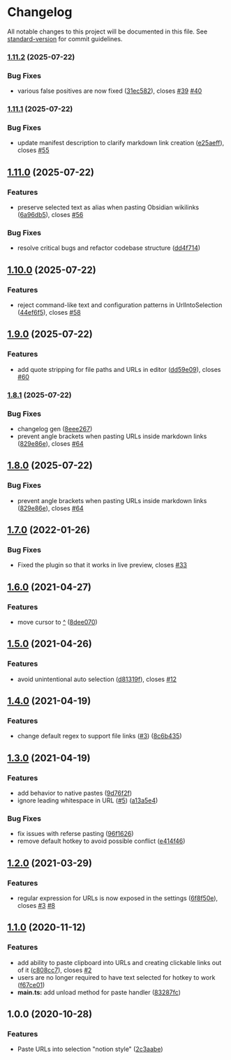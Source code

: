 # Changelog

All notable changes to this project will be documented in this file. See [standard-version](https://github.com/conventional-changelog/standard-version) for commit guidelines.

### [1.11.2](https://github.com/denolehov/obsidian-url-into-selection/compare/1.11.1...1.11.2) (2025-07-22)


### Bug Fixes

* various false positives are now fixed ([31ec582](https://github.com/denolehov/obsidian-url-into-selection/commit/31ec5827f3617d9dcd96051ee9f1014cac9872b4)), closes [#39](https://github.com/denolehov/obsidian-url-into-selection/issues/39) [#40](https://github.com/denolehov/obsidian-url-into-selection/issues/40)

### [1.11.1](https://github.com/denolehov/obsidian-url-into-selection/compare/1.11.0...1.11.1) (2025-07-22)


### Bug Fixes

* update manifest description to clarify markdown link creation ([e25aeff](https://github.com/denolehov/obsidian-url-into-selection/commit/e25aeff692127db1d6b3687fba8cbcea6bf9e176)), closes [#55](https://github.com/denolehov/obsidian-url-into-selection/issues/55)

## [1.11.0](https://github.com/denolehov/obsidian-url-into-selection/compare/1.10.0...1.11.0) (2025-07-22)


### Features

* preserve selected text as alias when pasting Obsidian wikilinks ([6a96db5](https://github.com/denolehov/obsidian-url-into-selection/commit/6a96db5287f8155a5153194355c0ea11162e1ea0)), closes [#56](https://github.com/denolehov/obsidian-url-into-selection/issues/56)


### Bug Fixes

* resolve critical bugs and refactor codebase structure ([dd4f714](https://github.com/denolehov/obsidian-url-into-selection/commit/dd4f714b169a9d2d9757f42934ec63a9cda9df72))

## [1.10.0](https://github.com/denolehov/obsidian-url-into-selection/compare/1.9.0...1.10.0) (2025-07-22)


### Features

* reject command-like text and configuration patterns in UrlIntoSelection ([44ef6f5](https://github.com/denolehov/obsidian-url-into-selection/commit/44ef6f55631975e3d79a0e3b5e4d70b7f4fa8053)), closes [#58](https://github.com/denolehov/obsidian-url-into-selection/issues/58)

## [1.9.0](https://github.com/denolehov/obsidian-url-into-selection/compare/1.8.1...1.9.0) (2025-07-22)


### Features

* add quote stripping for file paths and URLs in editor ([dd59e09](https://github.com/denolehov/obsidian-url-into-selection/commit/dd59e0993b46e552f631379f8150d2f72b502571)), closes [#60](https://github.com/denolehov/obsidian-url-into-selection/issues/60)

### [1.8.1](https://github.com/denolehov/obsidian-url-into-selection/compare/1.7.0...1.8.1) (2025-07-22)


### Bug Fixes

* changelog gen ([8eee267](https://github.com/denolehov/obsidian-url-into-selection/commit/8eee267964ddaaf5967b9fd75d74ee57cd8d9754))
* prevent angle brackets when pasting URLs inside markdown links ([829e86e](https://github.com/denolehov/obsidian-url-into-selection/commit/829e86ec2508d521ff19f27102a46a2fc5d04647)), closes [#64](https://github.com/denolehov/obsidian-url-into-selection/issues/64)

## [1.8.0](https://github.com/denolehov/obsidian-url-into-selection/compare/v1.7.0...v1.8.0) (2025-07-22)


### Bug Fixes

* prevent angle brackets when pasting URLs inside markdown links ([829e86e](https://github.com/denolehov/obsidian-url-into-selection/commit/829e86ec2508d521ff19f27102a46a2fc5d04647)), closes [#64](https://github.com/denolehov/obsidian-url-into-selection/issues/64)

## [1.7.0](https://github.com/denolehov/obsidian-url-into-selection/compare/v1.6.0...v1.7.0) (2022-01-26)


### Bug Fixes

* Fixed the plugin so that it works in live preview, closes [#33](https://github.com/denolehov/obsidian-url-into-selection/issues/33)

## [1.6.0](https://github.com/denolehov/obsidian-url-into-selection/compare/v1.5.0...v1.6.0) (2021-04-27)


### Features

* move cursor to [^](url) ([8dee070](https://github.com/denolehov/obsidian-url-into-selection/commit/8dee070b2c50b40351ba4c6a5cb11d7bae1f25b2))

## [1.5.0](https://github.com/denolehov/obsidian-url-into-selection/compare/v1.4.0...v1.5.0) (2021-04-26)


### Features

* avoid unintentional auto selection ([d81319f](https://github.com/denolehov/obsidian-url-into-selection/commit/d81319f5ee6d8035c29cc4e497f1dc0125e70166)), closes [#12](https://github.com/denolehov/obsidian-url-into-selection/issues/12)

## [1.4.0](https://github.com/denolehov/obsidian-url-into-selection/compare/v1.3.0...v1.4.0) (2021-04-19)


### Features

* change default regex to support file links ([#3](https://github.com/denolehov/obsidian-url-into-selection/issues/3)) ([8c6b435](https://github.com/denolehov/obsidian-url-into-selection/commit/8c6b435e6eda075ce7d1ff720ba9a1cdb754c2e9))

## [1.3.0](https://github.com/denolehov/obsidian-url-into-selection/compare/v1.2.0...v1.3.0) (2021-04-19)


### Features

* add behavior to native pastes ([9d76f2f](https://github.com/denolehov/obsidian-url-into-selection/commit/9d76f2fb36dcf5bfc228bf6c2102fcb995e9a859))
* ignore leading whitespace in URL ([#5](https://github.com/denolehov/obsidian-url-into-selection/issues/5)) ([a13a5e4](https://github.com/denolehov/obsidian-url-into-selection/commit/a13a5e4662a9debba920a04034841241a41dcaca))


### Bug Fixes

* fix issues with referse pasting ([96f1626](https://github.com/denolehov/obsidian-url-into-selection/commit/96f1626de27828f6d5f376561ac4037a77a4f1fe))
* remove default hotkey to avoid possible conflict ([e414f46](https://github.com/denolehov/obsidian-url-into-selection/commit/e414f463bc78ac1464f745471da9e66f9a652487))

## [1.2.0](https://github.com/denolehov/obsidian-url-into-selection/compare/v1.1.0...v1.2.0) (2021-03-29)


### Features

* regular expression for URLs is now exposed in the settings ([6f8f50e](https://github.com/denolehov/obsidian-url-into-selection/commit/6f8f50e55e19758cd90f473678638a0f0c660f1c)), closes [#3](https://github.com/denolehov/obsidian-url-into-selection/issues/3) [#8](https://github.com/denolehov/obsidian-url-into-selection/issues/8)

## [1.1.0](https://github.com/denolehov/obsidian-url-into-selection/compare/v1.0.0...v1.1.0) (2020-11-12)


### Features

* add ability to paste clipboard into URLs and creating clickable links out of it ([c808cc7](https://github.com/denolehov/obsidian-url-into-selection/commit/c808cc73cffd9e2b3fcb80d0eb4895676359e976)), closes [#2](https://github.com/denolehov/obsidian-url-into-selection/issues/2)
* users are no longer required to have text selected for hotkey to work ([f67ce01](https://github.com/denolehov/obsidian-url-into-selection/commit/f67ce019a57aeff3207b802ecee3eca652fb165e))
* **main.ts:** add unload method for paste handler ([83287fc](https://github.com/denolehov/obsidian-url-into-selection/commit/83287fc67e653c2ca08fd42c1a10546603823c72))

## 1.0.0 (2020-10-28)


### Features

* Paste URLs into selection "notion style" ([2c3aabe](https://github.com/denolehov/obsidian-url-into-selection/commit/2c3aabe8b28f08257dfe070b9d23e0bfe1b2b37f))